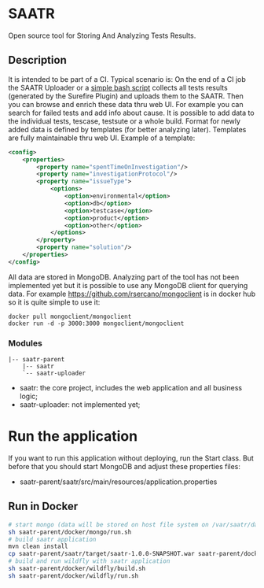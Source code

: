 # SAATR 

Open source tool for Storing And Analyzing Tests Results.


## Description

It is intended to be part of a CI. Typical scenario is: On the end of a CI job the SAATR Uploader or a [simple bash script](https://github.com/dsimko/saatr/tree/master/saatr-uploader/scripts/post-build.sh) collects all tests results (generated by the Surefire Plugin) and uploads them to the SAATR. Then you can browse and enrich these data thru web UI. For example you can search for failed tests and add info about cause. It is possible to add data to the individual tests, tescase, testsute or a whole build. Format for newly added data is defined by templates (for better analyzing later). Templates are fully maintainable thru web UI. Example of a template: 

```xml
<config>
	<properties>
		<property name="spentTimeOnInvestigation"/>
		<property name="investigationProtocol"/>
		<property name="issueType">
			<options>
				<option>environmental</option>
				<option>db</option>
				<option>testcase</option>
				<option>product</option>
				<option>other</option>
			</options>
		</property>
		<property name="solution"/>
	</properties>
</config>
```

All data are stored in MongoDB. Analyzing part of the tool has not been implemented yet but it is possible to use any MongoDB client for querying data. For example https://github.com/rsercano/mongoclient is in docker hub so it is quite simple to use it:

```docker pull mongoclient/mongoclient```    
```docker run -d -p 3000:3000 mongoclient/mongoclient``` 

### Modules
	|-- saatr-parent
	    |-- saatr
	    `-- saatr-uploader
	
- saatr: the core project, includes the web application and all business logic;
- saatr-uploader: not implemented yet;

# Run the application

If you want to run this application without deploying, run the Start class. But before that you should start MongoDB and adjust these properties files:

 - saatr-parent/saatr/src/main/resources/application.properties

## Run in Docker

```sh
# start mongo (data will be stored on host file system on /var/saatr/datadir)
sh saatr-parent/docker/mongo/run.sh
# build saatr application
mvn clean install
cp saatr-parent/saatr/target/saatr-1.0.0-SNAPSHOT.war saatr-parent/docker/wildfly/ROOT.war
# build and run wildfly with saatr application
sh saatr-parent/docker/wildfly/build.sh
sh saatr-parent/docker/wildfly/run.sh 
```
